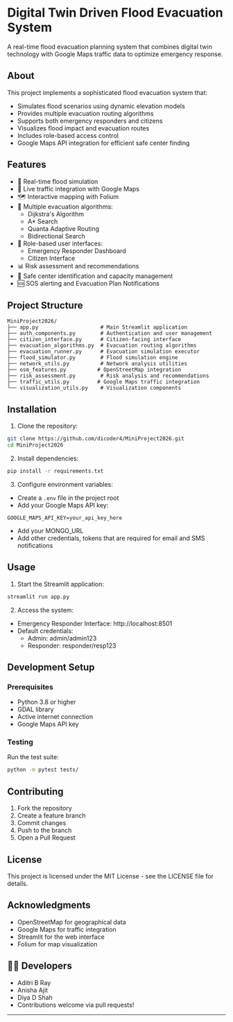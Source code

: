 # Digital Twin Driven Flood Evacuation System

A real-time flood evacuation planning system that combines digital twin technology with Google Maps traffic data to optimize emergency response.

## About

This project implements a sophisticated flood evacuation system that:
- Simulates flood scenarios using dynamic elevation models
- Provides multiple evacuation routing algorithms
- Supports both emergency responders and citizens
- Visualizes flood impact and evacuation routes
- Includes role-based access control
- Google Maps API integration for efficient safe center finding

## Features

- 🌊 Real-time flood simulation
- 🚗 Live traffic integration with Google Maps
- 🗺️ Interactive mapping with Folium
- 🚦 Multiple evacuation algorithms:
  - Dijkstra's Algorithm
  - A* Search
  - Quanta Adaptive Routing
  - Bidirectional Search
- 👥 Role-based user interfaces:
  - Emergency Responder Dashboard
  - Citizen Interface
- 📊 Risk assessment and recommendations
- 🏥 Safe center identification and capacity management
- 🆘 SOS alerting and Evacuation Plan Notifications


## Project Structure

```
MiniProject2026/
├── app.py                    # Main Streamlit application
├── auth_components.py        # Authentication and user management
├── citizen_interface.py      # Citizen-facing interface
├── evacuation_algorithms.py  # Evacuation routing algorithms
├── evacuation_runner.py      # Evacuation simulation executor
├── flood_simulator.py        # Flood simulation engine
├── network_utils.py          # Network analysis utilities
├── osm_features.py          # OpenStreetMap integration
├── risk_assessment.py        # Risk analysis and recommendations
├── traffic_utils.py         # Google Maps traffic integration
└── visualization_utils.py    # Visualization components
```

## Installation

1. Clone the repository:
```bash
git clone https://github.com/dicoder4/MiniProject2026.git
cd MiniProject2026
```

2. Install dependencies:
```bash
pip install -r requirements.txt
```

3. Configure environment variables:
- Create a `.env` file in the project root
- Add your Google Maps API key:
```
GOOGLE_MAPS_API_KEY=your_api_key_here
```
- Add your MONGO_URL
- Add other credentials, tokens that are required for email and SMS notifications 

## Usage

1. Start the Streamlit application:
```bash
streamlit run app.py
```

2. Access the system:
- Emergency Responder Interface: http://localhost:8501
- Default credentials:
  - Admin: admin/admin123
  - Responder: responder/resp123

## Development Setup

### Prerequisites
- Python 3.8 or higher
- GDAL library
- Active internet connection
- Google Maps API key

### Testing
Run the test suite:
```bash
python -m pytest tests/
```

## Contributing

1. Fork the repository
2. Create a feature branch
3. Commit changes
4. Push to the branch
5. Open a Pull Request

## License

This project is licensed under the MIT License - see the LICENSE file for details.

## Acknowledgments

- OpenStreetMap for geographical data
- Google Maps for traffic integration
- Streamlit for the web interface
- Folium for map visualization

## 👨‍💻 Developers

* Aditri B Ray
* Anisha Ajit 
* Diya D Shah
* Contributions welcome via pull requests!

---
